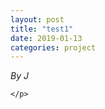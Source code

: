 ```yaml
---
layout: post
title: "test1"
date: 2019-01-13
categories: project
---
```


*By J*

<html>
  <head>

  </head>
  <body>
    <p style="margin-top: 0">
      
    </p>
  </body>
</html>
